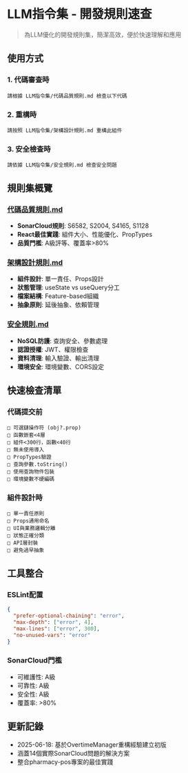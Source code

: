 # LLM指令集 - 開發規則速查

> 為LLM優化的開發規則集，簡潔高效，便於快速理解和應用

## 使用方式

### 1. 代碼審查時
```
請根據 LLM指令集/代碼品質規則.md 檢查以下代碼
```

### 2. 重構時
```
請按照 LLM指令集/架構設計規則.md 重構此組件
```

### 3. 安全檢查時
```
請依據 LLM指令集/安全規則.md 檢查安全問題
```

## 規則集概覽

### [代碼品質規則.md](./代碼品質規則.md)
- **SonarCloud規則**: S6582, S2004, S4165, S1128
- **React最佳實踐**: 組件大小、性能優化、PropTypes
- **品質門檻**: A級評等、覆蓋率>80%

### [架構設計規則.md](./架構設計規則.md)
- **組件設計**: 單一責任、Props設計
- **狀態管理**: useState vs useQuery分工
- **檔案結構**: Feature-based組織
- **抽象原則**: 延後抽象、依賴管理

### [安全規則.md](./安全規則.md)
- **NoSQL防護**: 查詢安全、參數處理
- **認證授權**: JWT、權限檢查
- **資料清理**: 輸入驗證、輸出清理
- **環境安全**: 環境變數、CORS設定

## 快速檢查清單

### 代碼提交前
```
□ 可選鏈操作符 (obj?.prop)
□ 函數嵌套<4層
□ 組件<300行，函數<40行
□ 無未使用導入
□ PropTypes驗證
□ 查詢參數.toString()
□ 使用查詢物件包裝
□ 環境變數不硬編碼
```

### 組件設計時
```
□ 單一責任原則
□ Props通用命名
□ UI與業務邏輯分離
□ 狀態正確分類
□ API層封裝
□ 避免過早抽象
```

## 工具整合

### ESLint配置
```json
{
  "prefer-optional-chaining": "error",
  "max-depth": ["error", 4],
  "max-lines": ["error", 300],
  "no-unused-vars": "error"
}
```

### SonarCloud門檻
- 可維護性: A級
- 可靠性: A級  
- 安全性: A級
- 覆蓋率: >80%

## 更新記錄
- 2025-06-18: 基於OvertimeManager重構經驗建立初版
- 涵蓋14個實際SonarCloud問題的解決方案
- 整合pharmacy-pos專案的最佳實踐